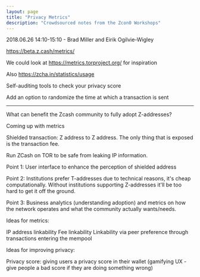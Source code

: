 ```yaml
---
layout: page
title: "Privacy Metrics"
description: "Crowdsourced notes from the Zcon0 Workshops"
---
```



2018.06.26 14:10-15:10 - Brad Miller and Eirik Ogilvie-Wigley

https://beta.z.cash/metrics/

We could look at https://metrics.torproject.org/ for inspiration

Also https://zcha.in/statistics/usage

Self-auditing tools to check your privacy score

Add an option to randomize the time at which a transaction is sent

---

What can benefit the Zcash community to fully adopt Z-addresses? 

Coming up with metrics 

Shielded transaction: Z address to Z address. The only thing that is exposed is the transaction fee.

Run ZCash on TOR to be safe from leaking IP information.

Point 1: 
User interface to enhance the perception of shielded address

Point 2:
Institutions prefer T-addresses due to technical reasons, it's cheap computationally. Without institutions supporting Z-addresses it'll be too hard to get it off the ground. 

Point 3:
Business analytics (understanding adoption) and metrics on how the network operates and what the community actually wants/needs.

Ideas for metrics:

IP address linkability
Fee linkability
Linkability via peer preference through transactions entering the mempool

Ideas for improving privacy:

Privacy score: giving users a privacy score in their wallet (gamifying UX - give people a bad score if they are doing something wrong)

